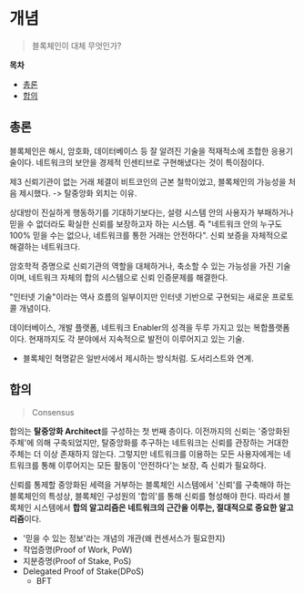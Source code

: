 # 개념

> 블록체인이 대체 무엇인가?

**목차**

- [총론](#총론)
- [합의](#합의)

## 총론

블록체인은 해시, 암호화, 데이터베이스 등 잘 알려진 기술을 적재적소에 조합한 응용기술이다. 네트워크의 보안을 경제적 인센티브로 구현해냈다는 것이 특이점이다. 

제3 신뢰기관이 없는 거래 체결이 비트코인의 근본 철학이었고, 블록체인의 가능성을 처음 제시했다. -> 탈중앙화 외치는 이유.

상대방이 진실하게 행동하기를 기대하기보다는, 설령 시스템 안의 사용자가 부패하거나 믿을 수 없더라도 확실한 신뢰를 보장하고자 하는 시스템. 즉 "네트워크 안의 누구도 100% 믿을 수는 없으나, 네트워크를 통한 거래는 안전하다". 신뢰 보증을 자체적으로 해결하는 네트워크다.

암호학적 증명으로 신뢰기관의 역할을 대체하거나, 축소할 수 있는 가능성을 가진 기술이며, 네트워크 자체의 합의 시스템으로 신뢰 인증문제를 해결한다.

"인터넷 기술"이라는 역사 흐름의 일부이지만
인터넷 기반으로 구현되는 새로운 프로토콜 개념이다.

데이터베이스, 개발 플랫폼, 네트워크 Enabler의 성격을 두루 가지고 있는 복합플랫폼이다. 현재까지도 각 분야에서 지속적으로 발전이 이루어지고 있는 기술.


- 블록체인 혁명같은 일반서에서 제시하는 방식처럼. 도서리스트와 연계.

## 합의

> Consensus


합의는 **탈중앙화 Architect**를 구성하는 첫 번째 층이다.
이전까지의 신뢰는 '중앙화된 주체'에 의해 구축되었지만, 
탈중앙화를 추구하는 네트워크는 신뢰를 관장하는 거대한 주체는 더 이상 존재하지 않는다. 그렇지만 네트워크를 이용하는 모든 사용자에게는 네트워크를 통해 이루어지는 모든 활동이 '안전하다'는 보장, 즉 신뢰가 필요하다.

신뢰를 통제할 중앙화된 세력을 거부하는 블록체인 시스템에서 '신뢰'를 구축해야 하는 블록체인의 특성상, 블록체인 구성원의 '합의'를 통해 신뢰를 형성해야 한다. 따라서 블록체인 시스템에서 **합의 알고리즘은 네트워크의 근간을 이루는, 절대적으로 중요한 알고리즘**이다.


- '믿을 수 있는 정보'라는 개념의 개관(왜 컨센서스가 필요한지)
- 작업증명(Proof of Work, PoW)
- 지분증명(Proof of Stake, PoS)
- Delegated Proof of Stake(DPoS)
   - BFT
